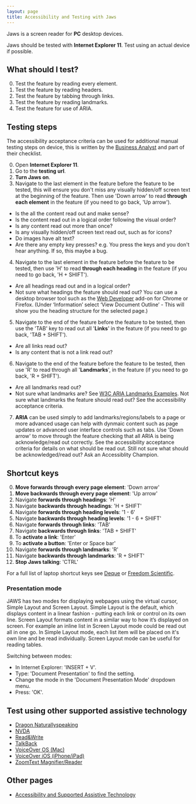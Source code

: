 ```yaml
---
layout: page
title: Accessibility and Testing with Jaws
---
```


Jaws is a screen reader for **PC** desktop devices. 

Jaws should be tested with **Internet Explorer 11**. Test using an actual device if possible.

## What should I test?
0. Test the feature by reading every element.
1. Test the feature by reading headers.
2. Test the feature by tabbing through links.
1. Test the feature by reading landmarks.
2. Test the feature for use of ARIA.

## Testing steps

The accessibility acceptance criteria can be used for additional manual testing steps on device, this is written by the [Business Analyst](accessibility-news-and-business-analysts) and part of their checklist.

0. Open **Internet Explorer 11**.
1. Go to the **testing url**.
2. **Turn Jaws on**. 
3. Navigate to the last element in the feature before the feature to be tested, this will ensure you don't miss any visually hidden/off screen text at the beginning of the feature. Then use 'Down arrow' to read **through each element** in the feature (if you need to go back, 'Up arrow'). 
- Is the all the content read out and make sense? 
- Is the content read out in a logical order following the visual order? 
- Is any content read out more than once?
- Is any visually hidden/off screen text read out, such as for icons?
- Do images have alt text?
- Are there any empty key presses? e.g. You press the keys and you don't hear anything. If so, this maybe a bug.
4. Navigate to the last element in the feature before the feature to be tested, then use 'H' to read **through each heading** in the feature (if you need to go back, 'H + SHIFT'). 
- Are all headings read out and in a logical order? 
- Not sure what headings the feature should read out? You can use a desktop browser tool such as the [Web Developer](https://chrome.google.com/webstore/detail/web-developer/bfbameneiokkgbdmiekhjnmfkcnldhhm) add-on for Chrome or Firefox. (Under ‘Information’ select ‘View Document Outline’ - This will show you the heading structure for the selected page.) 
5. Navigate to the end of the feature before the feature to be tested, then use the 'TAB' key to read out all '**Links**' in the feature (if you need to go back, 'TAB + SHIFT').
- Are all links read out? 
- Is any content that is not a link read out?
6. Navigate to the end of the feature before the feature to be tested, then use 'R' to read through all '**Landmarks**', in the feature (if you need to go back, 'R + SHIFT').
- Are all landmarks read out? 
- Not sure what landmarks are? See [W3C ARIA Landmarks Examples](https://w3c.github.io/aria-practices/examples/landmarks/index.html). Not sure what landmarks the feature should read out? See the accessibility acceptance criteria.
7. **ARIA** can be used simply to add landmarks/regions/labels to a page or more advanced usage can help with dynmaic content such as page updates or advanced user interface controls such as tabs. Use 'Down arrow' to move through the feature checking that all ARIA is being acknowledge/read out correctly. See the accessibility acceptance criteria for details on what should be read out. Still not sure what should be acknowledged/read out? Ask an Accessiblity Champion.

## Shortcut keys

0. **Move forwards through every page element**: 'Down arrow'
1. **Move backwards through every page element**: 'Up arrow'
2. Navigate **forwards through headings**: 'H'
3. Navigate **backwards through headings**: 'H + SHIFT'
4. Navigate **forwards through heading levels**: '1 - 6'
5. Navigate **backwards through heading levels**: '1 - 6 + SHIFT'
6. Navigate **forwards through links**: 'TAB'
7. Navigate **backwards through links**: 'TAB + SHIFT'
8. To **activate a link**: 'Enter'
8. To **activate a button**: 'Enter or Space bar'
9. Navigate **forwards through landmarks**: 'R'
10. Navigate **backwards through landmarks**: 'R + SHIFT'
11. **Stop Jaws talking**: 'CTRL'

For a full list of laptop shortcut keys see [Deque](https://dequeuniversity.com/screenreaders/jaws-keyboard-shortcuts) or [Freedom Scientific](http://doccenter.freedomscientific.com/doccenter/archives/training/JAWSKeystrokes.htm#laptop-keys).

### Presentation mode 

JAWS has two modes for displaying webpages using the virtual cursor, Simple Layout and Screen Layout. Simple Layout is the default, which displays content in a linear fashion - putting each link or control on its own line. Screen Layout formats content in a similar way to how it’s displayed on screen. For example an inline list in Screen Layout mode could be read out all in one go. In Simple Layout mode, each list item will be placed on it's own line and be read individually. Screen Layout mode can be useful for reading tables.

Switching between modes:
- In Internet Explorer: 'INSERT + V'.
- Type: 'Document Presentation' to find the setting.
- Change the mode in the 'Document Presentation Mode' dropdown menu.
- Press: 'OK'.

## Test using other supported assistive technology

- [Dragon Naturallyspeaking](accessibility-and-testing-with-dragon)
- [NVDA](accessibility-and-testing-with-nvda)
- [Read&Write](accessibility-and-testing-with-read-and-write)
- [TalkBack](accessibility-and-testing-with-talkback)
- [VoiceOver OS (Mac)](accessibility-and-testing-with-voiceover-os)
- [VoiceOver iOS (iPhone/iPad)](accessibility-and-testing-with-voiceover-ios)
- [ZoomText Magnifier/Reader](accessibility-and-testing-with-zoomtext)

## Other pages

- [Accessibility and Supported Assistive Technology](accessibility-and-supported-assistive-technology)